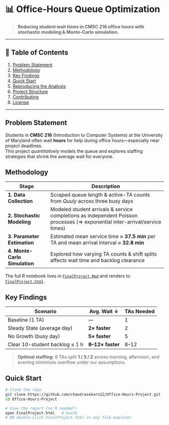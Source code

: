 # 📊 Office-Hours Queue Optimization

> **Reducing student wait times in CMSC 216 office hours with stochastic modeling & Monte-Carlo simulation.**

---

## 📑 Table of Contents
1. [Problem Statement](#problem-statement)  
2. [Methodology](#methodology)  
3. [Key Findings](#key-findings)  
4. [Quick Start](#quick-start)  
5. [Reproducing the Analysis](#reproducing-the-analysis)  
6. [Project Structure](#project-structure)  
7. [Contributing](#contributing)  
8. [License](#license)  

---

## Problem Statement
Students in **CMSC 216** (Introduction to Computer Systems) at the University of Maryland often wait **hours** for help during office hours—especially near project deadlines.  
This project *quantitatively* models the queue and explores staffing strategies that shrink the average wait for everyone.

## Methodology

| Stage | Description |
|-------|-------------|
| **1. Data Collection** | Scraped queue length & active-TA counts from *Quuly* across three busy days |
| **2. Stochastic Modeling** | Modeled student arrivals & service completions as independent Poisson processes (⇒ exponential inter-arrival/service times) |
| **3. Parameter Estimation** | Estimated mean service time ≈ **37.5 min** per TA and mean arrival interval ≈ **32.8 min** |
| **4. Monte-Carlo Simulation** | Explored how varying TA counts & shift splits affects wait time and backlog clearance |

The full R notebook lives in [`FinalProject.Rmd`](./FinalProject.Rmd) and renders to [`FinalProject.html`](./FinalProject.html).

## Key Findings

| Scenario | Avg. Wait ↓ | TAs Needed |
|----------|-------------|------------|
| Baseline (1 TA) | — | 1 |
| Steady State (average day) | **2× faster** | 2 |
| No Growth (busy day) | **5× faster** | 5 |
| Clear 10-student backlog ≤ 1 h | **8–12× faster** | 8–12 |

> **Optimal staffing:** 6 TAs split **1 / 3 / 2** across morning, afternoon, and evening minimizes overflow under our assumptions.

## Quick Start

```bash
# Clone the repo
git clone https://github.com/chandrasekarn12/Office-Hours-Project.git
cd Office-Hours-Project

# View the report (no R needed!)
open FinalProject.html   # macOS
# OR double-click FinalProject.html in any file explorer
